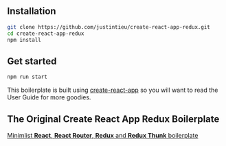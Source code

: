 ## Installation

```bash
git clone https://github.com/justintieu/create-react-app-redux.git
cd create-react-app-redux
npm install
```

## Get started

```bash
npm run start
```

This boilerplate is built using [create-react-app](https://github.com/facebook/create-react-app) so you will want to read the User Guide for more goodies.

## The Original Create React App Redux Boilerplate
[Minimlist **React**, **React Router**, **Redux** and **Redux Thunk** boilerplate](https://medium.com/@notrab/getting-started-with-create-react-app-redux-react-router-redux-thunk-d6a19259f71f")
